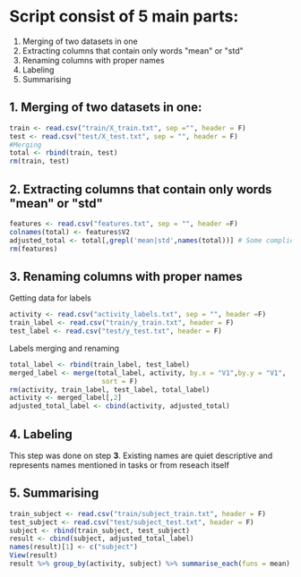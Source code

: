 # Script consist of 5 main parts:
1. Merging of two datasets in one 
2. Extracting columns that contain only words "mean" or "std"
3. Renaming columns with proper names
4. Labeling
5. Summarising 

## 1. Merging of two datasets in one:
``` R
train <- read.csv("train/X_train.txt", sep ="", header = F)
test <- read.csv("test/X_test.txt", sep = "", header = F)
#Merging
total <- rbind(train, test)
rm(train, test)
```
## 2. Extracting columns that contain only words "mean" or "std"
``` R 
features <- read.csv("features.txt", sep = "", header =F)
colnames(total) <- features$V2
adjusted_total <- total[,grepl('mean|std',names(total))] # Some complicated extracting procedure
rm(features)
```
## 3. Renaming columns with proper names
Getting data for labels 
``` R
activity <- read.csv("activity_labels.txt", sep = "", header =F)
train_label <- read.csv("train/y_train.txt", header = F)
test_label <- read.csv("test/y_test.txt", header = F)
```
Labels merging and renaming 
```R
total_label <- rbind(train_label, test_label)
merged_label <- merge(total_label, activity, by.x = "V1",by.y = "V1", 
                       sort = F)
rm(activity, train_label, test_label, total_label)
activity <- merged_label[,2]
adjusted_total_label <- cbind(activity, adjusted_total)
```
## 4. Labeling
This step was done on step **3**. Existing names are quiet descriptive and represents names mentioned in tasks or from reseach itself
## 5. Summarising
```R
train_subject <- read.csv("train/subject_train.txt", header = F)
test_subject <- read.csv("test/subject_test.txt", header = F)
subject <- rbind(train_subject, test_subject)
result <- cbind(subject, adjusted_total_label)
names(result)[1] <- c("subject")
View(result)
result %>% group_by(activity, subject) %>% summarise_each(funs = mean)
```
